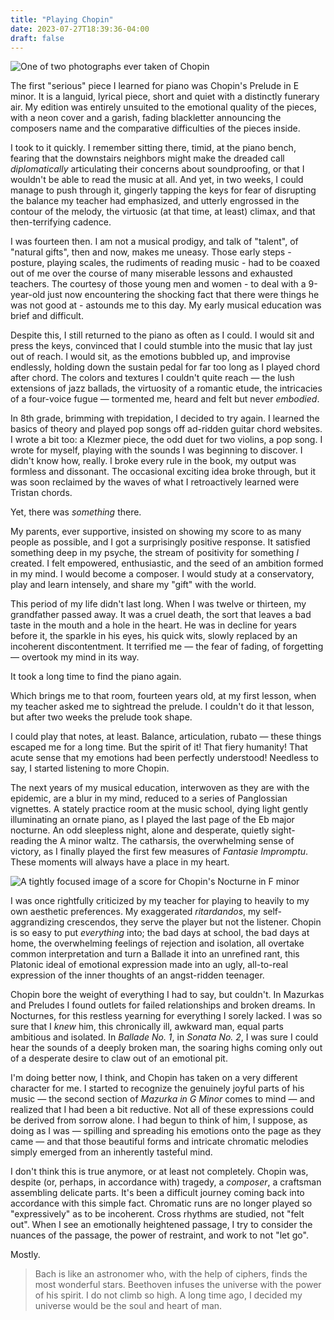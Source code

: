 ```yaml
---
title: "Playing Chopin"
date: 2023-07-27T18:39:36-04:00
draft: false
---
```


![One of two photographs ever taken of Chopin](/img/playing_chopin/chopin.webp)

The first "serious" piece I learned for piano was Chopin's Prelude in E minor. It is a languid, lyrical piece, short and quiet with a distinctly funerary air. My edition was entirely unsuited to the emotional quality of the pieces, with a neon cover and a garish, fading blackletter announcing the composers name and the comparative difficulties of the pieces inside.

I took to it quickly. I remember sitting there, timid, at the piano bench, fearing that the downstairs neighbors might make the dreaded call *diplomatically* articulating their concerns about soundproofing, or that I wouldn't be able to read the music at all. And yet, in two weeks, I could manage to push through it, gingerly tapping the keys for fear of disrupting the balance my teacher had emphasized, and utterly engrossed in the contour of the melody, the virtuosic (at that time, at least) climax, and that then-terrifying cadence.

I was fourteen then. I am not a musical prodigy, and talk of "talent", of "natural gifts", then and now, makes me uneasy. Those early steps - posture, playing scales, the rudiments of reading music - had to be coaxed out of me over the course of many miserable lessons and exhausted teachers. The courtesy of those young men and women - to deal with a 9-year-old just now encountering the shocking fact that there were things he was not good at - astounds me to this day. My early musical education was brief and difficult.

Despite this, I still returned to the piano as often as I could. I would sit and press the keys, convinced that I could stumble into the music that lay just out of reach. I would sit, as the emotions bubbled up, and improvise endlessly, holding down the sustain pedal for far too long as I played chord after chord. The colors and textures I couldn't quite reach — the lush extensions of jazz ballads, the virtuosity of a romantic etude, the intricacies of a four-voice fugue — tormented me, heard and felt but never *embodied*.

In 8th grade, brimming with trepidation, I decided to try again. I learned the basics of theory and played pop songs off ad-ridden guitar chord websites. I wrote a bit too: a Klezmer piece, the odd duet for two violins, a pop song. I wrote for myself, playing with the sounds I was beginning to discover. I didn't know how, really. I broke every rule in the book, my output was formless and dissonant. The occasional exciting idea broke through, but it was soon reclaimed by the waves of what I retroactively learned were Tristan chords. 

Yet, there was *something* there.

My parents, ever supportive, insisted on showing my score to as many people as possible, and I got a surprisingly positive response. It satisfied something deep in my psyche, the stream of positivity for something *I* created. I felt empowered, enthusiastic, and the seed of an ambition formed in my mind. I would become a composer. I would study at a conservatory, play and learn intensely, and share my "gift" with the world.

This period of my life didn't last long. When I was twelve or thirteen, my grandfather passed away. It was a cruel death, the sort that leaves a bad taste in the mouth and a hole in the heart. He was in decline for years before it, the sparkle in his eyes, his quick wits, slowly replaced by an incoherent discontentment. It terrified me — the fear of fading, of forgetting — overtook my mind in its way. 

It took a long time to find the piano again.

Which brings me to that room, fourteen years old, at my first lesson, when my teacher asked me to sightread the prelude. I couldn't do it that lesson, but after two weeks the prelude took shape.

I could play that notes, at least. Balance, articulation, rubato — these things escaped me for a long time. But the spirit of it! That fiery humanity! That acute sense that my emotions had been perfectly understood! Needless to say, I started listening to more Chopin. 

The next years of my musical education, interwoven as they are with the epidemic, are a blur in my mind, reduced to a series of Panglossian vignettes. A stately practice room at the music school, dying light gently illuminating an ornate piano, as I played the last page of the Eb major nocturne. An odd sleepless night, alone and desperate, quietly sight-reading the A minor waltz. The catharsis, the overwhelming sense of victory, as I finally played the first few measures of *Fantasie Impromptu*. These moments will always have a place in my heart.

![A tightly focused image of a score for Chopin's Nocturne in F minor](/img/playing_chopin/deux_nocturnes.jpg)

I was once rightfully criticized by my teacher for playing to heavily to my own aesthetic preferences. My exaggerated *ritardandos*, my self-aggrandizing crescendos, they serve the player but not the listener. Chopin is so easy to put *everything* into; the bad days at school, the bad days at home, the overwhelming feelings of rejection and isolation, all overtake common interpretation and turn a Ballade it into an unrefined rant, this Platonic ideal of emotional expression made into an ugly, all-to-real expression of the inner thoughts of an angst-ridden teenager.

Chopin bore the weight of everything I had to say, but couldn't. In Mazurkas and Preludes I found outlets for failed relationships and broken dreams. In Nocturnes, for this restless yearning for everything I sorely lacked. I was so sure that I *knew* him, this chronically ill, awkward man, equal parts ambitious and isolated. In *Ballade No. 1*, in *Sonata No. 2*, I was sure I could hear the sounds of a deeply broken man, the soaring highs coming only out of a desperate desire to claw out of an emotional pit.

I'm doing better now, I think, and Chopin has taken on a very different character for me. I started to recognize the genuinely joyful parts of his music — the second section of *Mazurka in G Minor* comes to mind — and realized that I had been a bit reductive. Not all of these expressions could be derived from sorrow alone. I had begun to think of him, I suppose, as doing as I was — spilling and spreading his emotions onto the page as they came — and that those beautiful forms and intricate chromatic melodies simply emerged from an inherently tasteful mind.

I don't think this is true anymore, or at least not completely. Chopin was, despite (or, perhaps, in accordance with) tragedy, a *composer*, a craftsman assembling delicate parts. It's been a difficult journey coming back into accordance with this simple fact. Chromatic runs are no longer played so "expressively" as to be incoherent. Cross rhythms are studied, not "felt out". When I see an emotionally heightened passage, I try to consider the nuances of the passage, the power of restraint, and work to not "let go".  

Mostly.

> Bach is like an astronomer who, with the help of ciphers, finds the most wonderful stars. Beethoven infuses the universe with the power of his spirit. I do not climb so high. A long time ago, I decided my universe would be the soul and heart of man. 